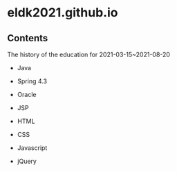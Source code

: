 # eldk2021.github.io

## Contents
The history of the education for 2021-03-15~2021-08-20

 - Java
 - Spring 4.3
 - Oracle
 - JSP

 - HTML
 - CSS
 - Javascript
 - jQuery